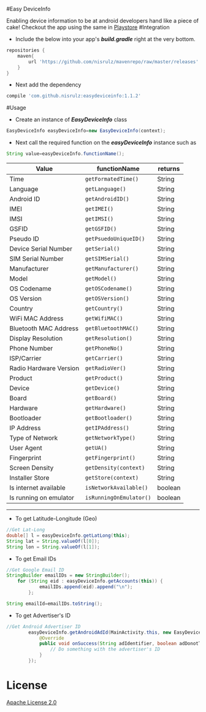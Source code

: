 #Easy DeviceInfo

Enabling device information to be at android developers hand like a piece of cake!
Checkout the app using the same in [Playstore](https://play.google.com/store/apps/details?id=in.excogitation.deviceinfo)
#Integration
- Include the below into your app's ***build.gradle*** right at the very bottom.
```gradle
repositories {
    maven{
        url 'https://github.com/nisrulz/mavenrepo/raw/master/releases'
    }
}
```
- Next add the dependency
```gradle
compile 'com.github.nisrulz:easydeviceinfo:1.1.2'
```

#Usage
+ Create an instance of ***EasyDeviceInfo*** class
```java
EasyDeviceInfo easyDeviceInfo=new EasyDeviceInfo(context);
```
+ Next call the required function on the ***easyDeviceInfo*** instance such as
```java
String value=easyDeviceInfo.functionName();
```

|Value|functionName|returns
|---|---|---|
|Time|`getFormatedTime()`|String
|Language|`getLanguage()`|String
|Android ID|`getAndroidID()`|String
|IMEI|`getIMEI()`|String
|IMSI|`getIMSI()`|String
|GSFID|`getGSFID()`|String
|Pseudo ID|`getPsuedoUniqueID()`|String
|Device Serial Number|`getSerial()`|String
|SIM Serial Number|`getSIMSerial()`|String
|Manufacturer|`getManufacturer()`|String
|Model|`getModel()`|String
|OS Codename|`getOSCodename()`|String
|OS Version|`getOSVersion()`|String
|Country|`getCountry()`|String
|WiFi MAC Address|`getWifiMAC()`|String
|Bluetooth MAC Address|`getBluetoothMAC()`|String
|Display Resolution|`getResolution()`|String
|Phone Number|`getPhoneNo()`|String
|ISP/Carrier|`getCarrier()`|String
|Radio Hardware Version|`getRadioVer()`|String
|Product|`getProduct()`|String
|Device|`getDevice()`|String
|Board|`getBoard()`|String
|Hardware|`getHardware()`|String
|Bootloader|`getBootloader()`|String
|IP Address|`getIPAddress()`|String
|Type of Network|`getNetworkType()`|String
|User Agent|`getUA()`|String
|Fingerprint|`getFingerprint()`|String
|Screen Density|`getDensity(context)`|String
|Installer Store|`getStore(context)`|String
|Is internet available|`isNetworkAvailable()`|boolean
|Is running on emulator|`isRunningOnEmulator()`|boolean


---

+ To get Latitude-Longitude (Geo)
```java
//Get Lat-Long
double[] l = easyDeviceInfo.getLatLong(this);
String lat = String.valueOf(l[0]);
String lon = String.valueOf(l[1]);
```

+ To get Email IDs
```java
//Get Google Email ID
StringBuilder emailIDs = new StringBuilder();
	for (String eid : easyDeviceInfo.getAccounts(this)) {
			emailIDs.append(eid).append("\n");
		};

String emailId=emailIDs.toString();
```

+ To get Advertiser's ID
```java
//Get Android Advertiser ID
		easyDeviceInfo.getAndroidAdId(MainActivity.this, new EasyDeviceInfo.AdIdentifierCallback() {
			@Override
			public void onSuccess(String adIdentifier, boolean adDonotTrack) {
				// Do something with the advertiser's ID
			}
		});

```


# License

 <a rel="license" href="http://www.apache.org/licenses/LICENSE-2.0.html" target="_blank">Apache License 2.0</a>
